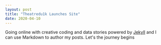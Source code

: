 ```yaml
---
layout: post
title: "Theatredu1k Launches Site"
date: 2020-04-10
---
```

Going online with creative coding and data stories
powered by [Jekyll](http://jekyllrb.com) and I can use 
Markdown to author my posts. Let's the journey begins

